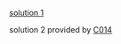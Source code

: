 [solution 1](!https://github.com/ceclin/0ctf-2021-finals-soln-buggy-loader) 

solution 2 provided by [C014](!https://github.com/c014)